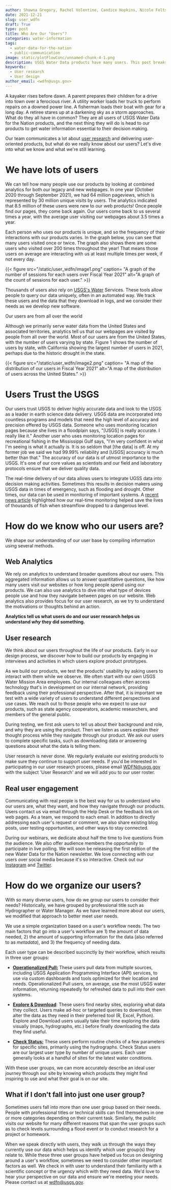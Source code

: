 ```yaml
---
author: Shawna Gregory, Rachel Volentine, Candice Hopkins, Nicole Felts, and Jim Kreft
date: 2021-12-21
slug: user_wdfn
draft: True
type: post
title: Who Are Our "Users"?
categories: water-information 
tags:
  - water-data-for-the-nation
  - public-communication
image: static/plotFlowConc/unnamed-chunk-4-1.png
description: USGS Water Data products have many users. This post breaks down who uses USGS Water products and what data is available about those users.
keywords:
  - User research
  - User design
author_email: <wdfn@usgs.gov>
---
```


A kayaker rises before dawn. A parent prepares their children for a
drive into town over a ferocious river. A utility worker loads her truck
to perform repairs on a downed power line. A fisherman loads their boat
with gear for a long day. A retiree stares up at a darkening sky as a
storm approaches. What do they all have in common? They are all users of
USGS Water Data for the Nation products, and the next thing they will do
is head to our products to get water information essential to their
decision making.

Our team communicates a lot about [user
research](https://waterdata.usgs.gov/blog/18f-research/) and delivering
user-oriented products, but what do we really know about our users?
Let's dive into what we know and what we're still learning.

# We have lots of users 

We can tell how many people use our products by looking at combined
analytics for both our legacy and new webpages. In one year (October
2020 through September 2021), we had 64 million pageviews, which is
represented by 30 million unique visits by users. The analytics
indicated that 8.5 million of these users were new to our web products!
Once people find our pages, they come back again. Our users come back to
us several times a year, with the average user visiting our webpages
about 3.5 times a year.

Each person who uses our products is unique, and so the frequency of
their interactions with our products varies. In the graph below, you can
see that many users visited once or twice. The graph also shows there
are some users who visited over 200 times throughout the year! That
means those users on average are interacting with us at least multiple
times per week, if not every day.

<div>
{{< figure src="/static/user_wdfn/image1.png" caption= "A graph of the number of sessions for each users over Fiscal Year 2021" alt="A graph of the count of sessions for each user." >}}
</div>


Thousands of users also rely on [USGS's
Water](https://waterservices.usgs.gov/) Services. These tools allow
people to query our data uniquely, often in an automated way. We track
these users and the data that they download in logs, and we consider
their needs as we develop new software.

Our users are from all over the world

Although we primarily serve water data from the United States and
associated territories, analytics tell us that our webpages are visited
by people from all over the world. Most of our users are from the United
States, with the number of users varying by state. Figure 1 shows the
number of users by state, with California showing the largest number of
users in 2021, perhaps due to the historic drought in the state.

<div>
{{< figure src="/static/user_wdfn/image2.png" caption= "A map of the distribution of our users in Fiscal Year 2021" alt="A map of the distribution of users across the United States." >}}
</div>

# 

# Users Trust the USGS

Our users trust USGS to deliver highly accurate data and look to the
USGS as a leader in earth science data delivery. USGS data are
incorporated into countless programs and models that need the high level
of accuracy and precision offered by USGS data. Someone who uses
monitoring location pages because she lives in a floodplain says,
"\[USGS\] is really accurate. I really like it." Another user who uses
monitoring location pages for recreational fishing in the Mississippi
Gulf says, \"I'm very confident in what I'm seeing is what it actually
is. It is so seldom that \[the data\] is off. At my former job we said
we had 99.99% reliability and \[USGS\] accuracy is much better than
that." The accuracy of our data is of utmost importance to the USGS.
It's one of our core values as scientists and our field and laboratory
protocols ensure that we deliver quality data.

The real-time delivery of our data allows users to integrate UGSS data
into decision making activities. Sometimes this results in decision
makers using USGS data in times of emergency, such as flooding and
drought. Other times, our data can be used in monitoring of important
systems. A [recent news
article](https://helenair.com/news/state-and-regional/shaft-on-gate-broke-halting-water-flow-to-madison-river-volunteers-gather-to-rescue-fish/article_a05a8c5b-e83f-509d-8f78-183eaae65d77.html)
highlighted how our real-time monitoring helped save the lives of
thousands of fish when streamflow dropped to a dangerous level.

# How do we know who our users are?

We shape our understanding of our user base by compiling information
using several methods.

## Web Analytics

We rely on analytics to understand broader questions about our users.
This aggregated information allows us to answer quantitative questions,
like how many users visit our websites or how long people spend using
our products. We can also use analytics to dive into what type of
devices people use and how they navigate between pages on our website.
Web analytics also provides focus for our user research, as we try to
understand the motivations or thoughts behind an action.

**Analytics tell us what users do and our user research helps us
understand *why* they did something.**

## User research

We think about our users throughout the life of our products. Early in
our design process, we discover how to build our products by engaging in
interviews and activities in which users explore product prototypes.

As we build our products, we test the products' usability by asking
users to interact with them while we observe. We often start with our
own USGS Water Mission Area employees. Our internal colleagues often
access technology that's in development on our internal network,
providing feedback using their professional perspective. After that, it
is important we test with a wide variety of users to understand
different perspectives and use cases. We reach out to those people who
we expect to use our products, such as state agency cooperators,
academic researchers, and members of the general public.

During testing, we first ask users to tell us about their background and
role, and why they are using the product. Then we listen as users
explain their thought process while they navigate through our product.
We ask our users to complete specific tasks, such as downloading data or
answering questions about what the data is telling them.

User research is never done. We regularly evaluate our existing products
to make sure they continue to support user needs. If you'd be interested
in participating in our user research process, please email
<WDFN@usgs.gov> with the subject 'User Research' and we will add you to
our user roster.

## Real user engagement

Communicating with real people is the best way for us to understand who
our users are, what they want, and how they navigate through our
products. Users contact us via email through the Help Desk or the
feedback link on web pages. As a team, we respond to each email. In
addition to directly addressing each user's request or comment, we also
share existing blog posts, user testing opportunities, and other ways to
stay connected.

During our webinars, we dedicate about half the time to live questions
from the audience. We also offer audience members the opportunity to
participate in live polling. We will soon be releasing the first edition
of the new Water Data for the Nation newsletter. We love connecting with
our users over social media because it's so interactive. Check out our
[Instagram](https://www.instagram.com/usgs_streamgages/) and
[Twitter](https://twitter.com/USGS_Water).

# How do we organize our users?

With so many diverse users, how do we group our users to consider their
needs? Historically, we have grouped by professional title such as
Hydrographer or Water Manager. As we have learned more about our users,
we modified that approach to better meet user needs.

We use a simple organization based on a user's workflow needs. The two
main factors that go into a user's workflow are 1) the amount of data
needed, 2) the amount of supporting information for the data (also
referred to as *metadata*), and 3) the frequency of needing data.

Each user type can be described succinctly by their workflow, which
results in three user groups:

-   [**Operationalized
    Pull:**](https://waterdata.usgs.gov/blog/user_operational_pull/)
    These users pull data from multiple sources, including USGS
    Application Programming Interface (API) services, to use via custom
    dashboards and tools optimized for their location and needs.
    Operationalized Pull users, on average, use the most USGS water
    information, returning repeatedly for refreshed data to pull into
    their own systems.

-   [**Explore &
    Download**](https://waterdata.usgs.gov/blog/user_explore_download/):
    These users find nearby sites, exploring what data they collect.
    Users make ad-hoc or targeted queries to download, then alter the
    data as they need in their preferred tool (R, Excel, Python).
    Explore and Download users usually take their time exploring the
    data visually (maps, hydrographs, etc.) before finally downloading
    the data they find useful.

-   [**Check
    Status:**](https://waterdata.usgs.gov/blog/user_check_status/) These
    users perform routine checks of a few parameters for specific sites,
    primarily using the hydrographs. Check Status users are our largest
    user type by number of unique users. Each user generally looks at a
    handful of sites for the latest water conditions.

With these user groups, we can more accurately describe an ideal user
journey through our site by knowing which products they might find
inspiring to use and what their goal is on our site.

## What if I don't fall into just one user group?

Sometimes users fall into more than one user group based on their needs.
People with professional titles or technical skills can find themselves
in one or more categories depending on their current task. Similarly,
the public visits our website for many different reasons that span the
user groups such as to check levels surrounding a flood event or to
conduct research for a project or homework.

When we speak directly with users, they walk us through the ways they
currently use our data which helps us identify which user group(s) they
relate to. While these three user groups have helped us focus on
designing around a user\'s workflow, sometimes we need to consider other
important factors as well. We check in with user to understand their
familiarity with a scientific concept or the urgency which with they
need data. We'd love to hear your perspective on our data and ensure
we're meeting your needs. Please contact us at
[wdfn\@usgs.gov](https://doimspp.sharepoint.com/sites/gs-w-ocoo-iow/Shared%20Documents/General/IoW%20Team/IoW%20Product%20Owners/Blogs/wdfn@usgs.gov).
